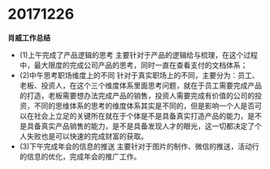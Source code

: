 # 20171226

**肖威工作总结**
- (1)上午完成了产品逻辑的思考
主要针对于产品的逻辑给与梳理，在这个过程中，最大限度的完成公司产品的思考，同时一直在查看支付的文档体系；
- (2)中午思考职场维度上的不同
针对于真实职场上的不同，主要分为：员工、老板、投资人，在这个三个维度体系里面思考问题，就在于员工需要完成产品的打造，老板需要想办法完成产品的销售，投资人需要完成有价值的公司的投资，不同的思维体系的思考的维度体系其实是不同的，但是影响一个人是否可以在社会上立足的关键所在就在于个体是不是具备真实打造产品的能力，是不是具备真实产品销售的能力，是不是具备发现人才的眼光，这一切都决定了个人失败也是可以快速的完成财富的获取。
- (3)下午完成年会的信息的推送
主要针对于图片的制作、微信的推送，活动行的信息的优化，完成年会的推广工作。
